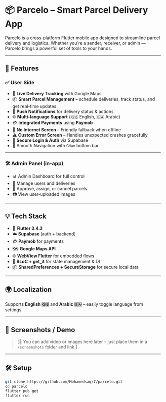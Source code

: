 # 📦 Parcelo – Smart Parcel Delivery App

Parcelo is a cross-platform Flutter mobile app designed to streamline parcel delivery and logistics. Whether you're a sender, receiver, or admin — Parcelo brings a powerful set of tools to your hands.

---

## 🚀 Features

### ✅ User Side
- 📍 **Live Delivery Tracking** with Google Maps
- 📦 **Smart Parcel Management** – schedule deliveries, track status, and get real-time updates
- 🔔 **Push Notifications** for delivery status & actions
- 🌐 **Multi-language Support** (🇬🇧 English, 🇸🇦 Arabic)
- 💳 **Integrated Payments** using **Paymob**
- 📶 **No Internet Screen** – Friendly fallback when offline
- ⚠️ **Custom Error Screen** – Handles unexpected crashes gracefully
- 👤 **Secure Login & Auth** via Supabase
- 🧭 Smooth Navigation with `GNav` bottom bar

---

### 🛠 Admin Panel (in-app)
- 📊 Admin Dashboard for full control
- 👥 Manage users and deliveries
- 🚚 Approve, assign, or cancel parcels
- 📷 View user-uploaded images

---

## 💡 Tech Stack

- 🔧 **Flutter 3.4.3**
- ☁️ **Supabase** (auth + backend)
- 💳 **Paymob** for payments
- 🗺 **Google Maps API**
- 🌐 **WebView Flutter** for embedded flows
- 🧠 **BLoC + get_it** for state management & DI
- 📦 **SharedPreferences + SecureStorage** for secure local data

---

## 🌍 Localization

Supports **English 🇬🇧** and **Arabic 🇸🇦** – easily toggle language from settings.

---

## 📱 Screenshots / Demo

> [🧠 You can add video or images here later – just place them in a `/screenshots` folder and link.]

---

## 🛠 Setup

```bash
git clone https://github.com/Mohamedsaqr7/parcelo.git
cd parcelo
flutter pub get
flutter run
